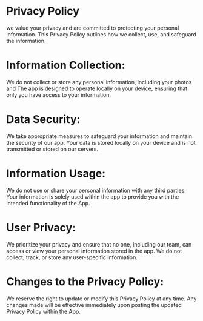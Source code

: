 # Privacy Policy

we value your privacy and are committed to protecting your personal information. This Privacy Policy outlines how we collect, use, and safeguard the information.

# Information Collection:
We do not collect or store any personal information, including your photos and The app is designed to operate locally on your device, ensuring that only you have access to your information.

# Data Security:
We take appropriate measures to safeguard your information and maintain the security of our app.
Your data is stored locally on your device and is not transmitted or stored on our servers.

# Information Usage:
We do not use or share your personal information with any third parties.
Your information is solely used within the app to provide you with the intended functionality of the App.

# User Privacy:
We prioritize your privacy and ensure that no one, including our team, can access or view your personal information stored in the app.
We do not collect, track, or store any user-specific information.

# Changes to the Privacy Policy:
We reserve the right to update or modify this Privacy Policy at any time.
Any changes made will be effective immediately upon posting the updated Privacy Policy within the App.
